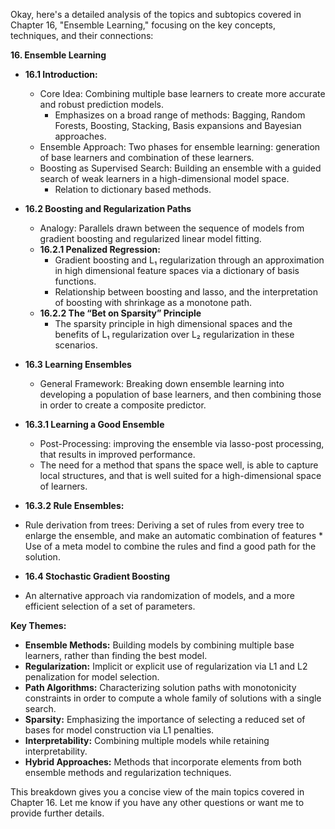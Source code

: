 Okay, here's a detailed analysis of the topics and subtopics covered in Chapter 16, "Ensemble Learning," focusing on the key concepts, techniques, and their connections:

**16. Ensemble Learning**

*   **16.1 Introduction:**
    *   Core Idea: Combining multiple base learners to create more accurate and robust prediction models.
        * Emphasizes on a broad range of methods: Bagging, Random Forests, Boosting, Stacking, Basis expansions and Bayesian approaches.
    *   Ensemble Approach:  Two phases for ensemble learning: generation of base learners and combination of these learners.
     * Boosting as Supervised Search:  Building an ensemble with a guided search of weak learners in a high-dimensional model space.
       *   Relation to dictionary based methods.

*   **16.2 Boosting and Regularization Paths**
    *   Analogy: Parallels drawn between the sequence of models from gradient boosting and regularized linear model fitting.
    *   **16.2.1 Penalized Regression:**
        *   Gradient boosting and L₁ regularization through an approximation in high dimensional feature spaces via a dictionary of basis functions.
        *  Relationship between boosting and lasso, and the interpretation of boosting with shrinkage as a monotone path.
    *   **16.2.2 The “Bet on Sparsity” Principle**
        *  The sparsity principle in high dimensional spaces and the benefits of L₁ regularization over L₂ regularization in these scenarios.
   
*   **16.3 Learning Ensembles**
    *   General Framework: Breaking down ensemble learning into developing a population of base learners, and then combining those in order to create a composite predictor.

 * **16.3.1 Learning a Good Ensemble**
    *   Post-Processing: improving the ensemble via lasso-post processing, that results in improved performance.
    *    The need for a method that spans the space well, is able to capture local structures, and that is well suited for a high-dimensional space of learners.
*   **16.3.2 Rule Ensembles:**
   *   Rule derivation from trees: Deriving a set of rules from every tree to enlarge the ensemble, and make an automatic combination of features
    * Use of a meta model to combine the rules and find a good path for the solution.
*   **16.4 Stochastic Gradient Boosting**
   *   An alternative approach via randomization of models, and a more efficient selection of a set of parameters.

**Key Themes:**

*   **Ensemble Methods:** Building models by combining multiple base learners, rather than finding the best model.
*   **Regularization:** Implicit or explicit use of regularization via L1 and L2 penalization for model selection.
*   **Path Algorithms:**  Characterizing solution paths with monotonicity constraints in order to compute a whole family of solutions with a single search.
*   **Sparsity:** Emphasizing the importance of selecting a reduced set of bases for model construction via L1 penalties.
*  **Interpretability:** Combining multiple models while retaining interpretability.
*   **Hybrid Approaches:** Methods that incorporate elements from both ensemble methods and regularization techniques.

This breakdown gives you a concise view of the main topics covered in Chapter 16. Let me know if you have any other questions or want me to provide further details.
